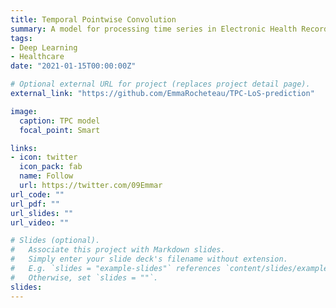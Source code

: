 ```yaml
---
title: Temporal Pointwise Convolution
summary: A model for processing time series in Electronic Health Records. It outperforms the LSTM and Transformer on MIMIC-IV and eICU.
tags:
- Deep Learning
- Healthcare
date: "2021-01-15T00:00:00Z"

# Optional external URL for project (replaces project detail page).
external_link: "https://github.com/EmmaRocheteau/TPC-LoS-prediction"

image:
  caption: TPC model
  focal_point: Smart

links:
- icon: twitter
  icon_pack: fab
  name: Follow
  url: https://twitter.com/09Emmar
url_code: ""
url_pdf: ""
url_slides: ""
url_video: ""

# Slides (optional).
#   Associate this project with Markdown slides.
#   Simply enter your slide deck's filename without extension.
#   E.g. `slides = "example-slides"` references `content/slides/example-slides.md`.
#   Otherwise, set `slides = ""`.
slides: 
---
```

